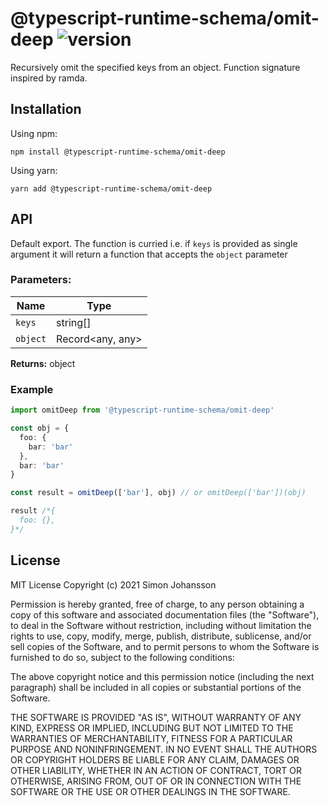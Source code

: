 # @typescript-runtime-schema/omit-deep ![version](https://badgen.net/badge/version/1.0.0/blue)
Recursively omit the specified keys from an object. Function signature inspired by ramda.

## Installation
Using npm:
```
npm install @typescript-runtime-schema/omit-deep
```
Using yarn:
```
yarn add @typescript-runtime-schema/omit-deep
```
## API
Default export. The function is curried i.e. if `keys` is provided as single argument it will return a function that accepts the `object` parameter

### Parameters:
Name | Type |
------ | ------ |
`keys` | string[] |
`object` | Record<any, any> |

**Returns:** object

### Example
```ts
import omitDeep from '@typescript-runtime-schema/omit-deep'

const obj = {
  foo: {
    bar: 'bar'
  },
  bar: 'bar'
}

const result = omitDeep(['bar'], obj) // or omitDeep(['bar'])(obj)

result /*{
  foo: {},
}*/
```
## License
MIT License Copyright (c) 2021 Simon Johansson

Permission is hereby granted, free of charge, to any person obtaining a copy of this software and associated documentation files (the "Software"), to deal in the Software without restriction, including without limitation the rights to use, copy, modify, merge, publish, distribute, sublicense, and/or sell copies of the Software, and to permit persons to whom the Software is furnished to do so, subject to the following conditions:

The above copyright notice and this permission notice (including the next paragraph) shall be included in all copies or substantial portions of the Software.

THE SOFTWARE IS PROVIDED "AS IS", WITHOUT WARRANTY OF ANY KIND, EXPRESS OR IMPLIED, INCLUDING BUT NOT LIMITED TO THE WARRANTIES OF MERCHANTABILITY, FITNESS FOR A PARTICULAR PURPOSE AND NONINFRINGEMENT. IN NO EVENT SHALL THE AUTHORS OR COPYRIGHT HOLDERS BE LIABLE FOR ANY CLAIM, DAMAGES OR OTHER LIABILITY, WHETHER IN AN ACTION OF CONTRACT, TORT OR OTHERWISE, ARISING FROM, OUT OF OR IN CONNECTION WITH THE SOFTWARE OR THE USE OR OTHER DEALINGS IN THE SOFTWARE.